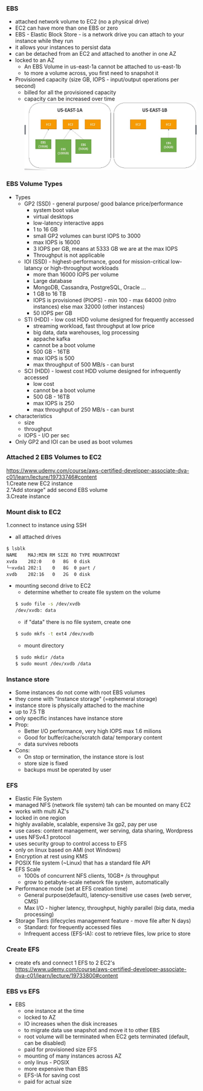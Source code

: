 ### EBS  ###
* attached network volume to EC2 (no a physical drive)
* EC2 can have more than one EBS or zero
* EBS - Elastic Block Store - is a network drive you can attach to your instance while they run
* it allows your instances to persist data
* can be detached from an EC2 and attached to another in one AZ
* locked to an AZ
    * An EBS Volume in us-east-1a cannot be attached to us-east-1b
    * to more a volume across, you first need to snapshot it
* Provisioned capacity (size GB, IOPS - input/output operations per second)
    * billed for all the provisioned capacity
    * capacity can be increased over time  
![](.06_aws_EC2_Storage_images/aim1.jpg) 

### EBS Volume Types ###
* Types
    * GP2 (SSD) - general purpose/ good balance price/performance
        * system boot value
        * virtual desktops
        * low-latency interactive apps
        * 1 to 16 GB
        * small GP2 volumes can burst IOPS to 3000
        * max IOPS is 16000
        * 3 IOPS per GB, means at 5333 GB we are at the max IOPS
        * Throughput is not applicable
    * IOI (SSD) - highest-performance, good for mission-critical low-latancy or high-throughput workloads
        * more than 16000 IOPS per volume 
        * Large database
        * MongoDB, Cassandra, PostgreSQL, Oracle ...
        * 1 GB to 16 TB
        * IOPS is provisioned (PIOPS) - min 100 - max 64000 (nitro instances) else max 32000 (other instances)    
        * 50 IOPS per GB
    * STI (HDD) - low cost HDD volume designed for frequently accessed 
        * streaming workload, fast throughput at low price
        * big data, data warehouses, log processing
        * appache kafka
        * cannot be a boot volume
        * 500 GB - 16TB
        * max IOPS is 500
        * max throughput of 500 MB/s - can burst        
    * SCI (HDD) - lowest cost HDD volume designed for infrequently accessed 
        * low cost
        * cannot be a boot volume
        * 500 GB - 16TB 
        * max IOPS is 250
        * max throughput of 250 MB/s - can burst 
* characteristics
    * size
    * throughput
    * IOPS - I/O per sec
* Only GP2 and IOI can be used as boot volumes


### Attached 2 EBS Volumes to EC2 ###
https://www.udemy.com/course/aws-certified-developer-associate-dva-c01/learn/lecture/19733746#content  
1.Create new EC2 instance  
2."Add storage" add second EBS volume  
3.Create instance

### Mount disk to EC2 ###
1.connect to instance using SSH
* all attached drives
```bash
$ lsblk
NAME    MAJ:MIN RM SIZE RO TYPE MOUNTPOINT
xvda    202:0    0   8G  0 disk
└─xvda1 202:1    0   8G  0 part /
xvdb    202:16   0   2G  0 disk
```
* mounting second drive to EC2
    * determine whether to create file system on the volume
    ```bash
    $ sudo file -s /dev/xvdb
    /dev/xvdb: data
    ```
    * if "data" there is no file system, create one
    ```bash
    $ sudo mkfs -t ext4 /dev/xvdb
    ```
    * mount directory
    ```bash
    $ sudo mkdir /data
    $ sudo mount /dev/xvdb /data
    ```

### Instance store ###
* Some instances do not come with root EBS volumes
* they come with "Instance storage" (=ephemeral storage)
* instance store is physically attached to the machine
* up to 7.5 TB
* only specific instances have instance store 
* Prop:
    * Better I/O performance, very high IOPS max 1.6 milions
    * Good for buffer/cache/scratch data/ temporary content
    * data survives reboots
* Cons: 
    * On stop or termination, the instance store is lost
    * store size is fixed
    * backups must be operated by user
    
### EFS ###
* Elastic File System
* managed NFS (network file system) tah can be mounted on many EC2
* works with multi AZ's 
* locked in one region
* highly available, scalable, expensive 3x gp2, pay per use
* use cases: content management, wer serving, data sharing, Wordpress
* uses NFSv4.1 protocol
* uses security group to control access to EFS
* only on linux based on AMI (not Windows)
* Encryption at rest using KMS
* POSIX file system (~Linux) that has a standard file API
* EFS Scale 
    * 1000s of concurrent NFS clients, 10GB+ /s throughput
    * grow to petabyte-scale network file system, automatically
* Performance mode (set at EFS creation time)
    * General purpose(default), latency-sensitive use cases (web server, CMS)
    * Max I/O - higher latency, throughput, highly parallel (big data, media processing)
* Storage Tiers (lifecycles management feature - move file after N days)
    * Standard: for frequently accessed files
    * Infrequent access (EFS-IA): cost to retrieve files, low price to store
    
 ### Create  EFS ###
 * create efs and connect 1 EFS to 2 EC2's  
 https://www.udemy.com/course/aws-certified-developer-associate-dva-c01/learn/lecture/19733800#content
 
 ### EBS vs EFS ###
 * EBS 
    * one instance at the time
    * locked to AZ
    * IO increases when the disk increases
    * to migrate data use snapshot and move it to other EBS
    * root volume will be terminated when EC2 gets terminated (default, can be disabled)
    * paid for provisioned size
 EFS
    * mounting of many instances across AZ
    * only linus - POSIX
    * more expensive than EBS
    * EFS-IA for saving cost
    * paid for actual size
 
